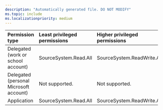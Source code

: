 ```yaml
---
description: "Automatically generated file. DO NOT MODIFY"
ms.topic: include
ms.localizationpriority: medium
---
```


|Permission type|Least privileged permissions|Higher privileged permissions|
|:---|:---|:---|
|Delegated (work or school account)|SourceSystem.Read.All|SourceSystem.ReadWrite.All|
|Delegated (personal Microsoft account)|Not supported.|Not supported.|
|Application|SourceSystem.Read.All|SourceSystem.ReadWrite.All|

